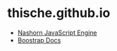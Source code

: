 # thische.github.io

- [Nashorn JavaScript Engine](https://github.com/JetBrains/jdk8u_nashorn)
- [Boostrap Docs](https://getbootstrap.com/docs/4.3/getting-started/introduction/)

